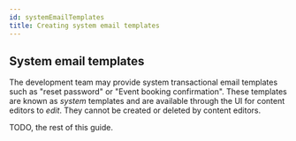 ```yaml
---
id: systemEmailTemplates
title: Creating system email templates
---
```


## System email templates

The development team may provide system transactional email templates such as "reset password" or "Event booking confirmation". These templates are known as *system* templates and are available through the UI for content editors to _edit_. They cannot be created or deleted by content editors.

TODO, the rest of this guide.